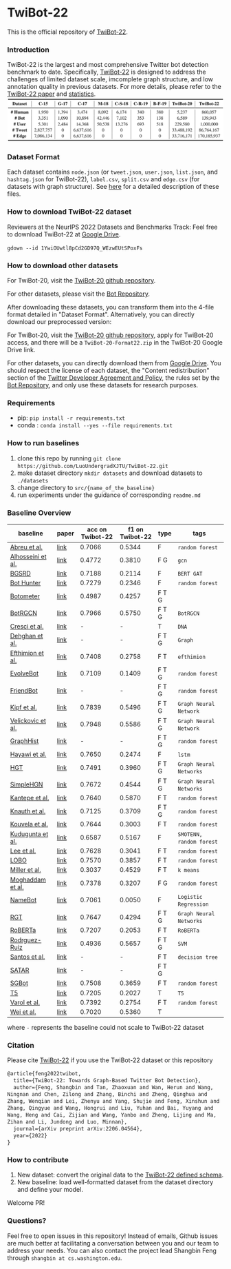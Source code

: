 # TwiBot-22

This is the official repository of [TwiBot-22](https://twibot22.github.io/).

### Introduction

TwiBot-22 is the largest and most comprehensive Twitter bot detection benchmark to date. Specifically, [TwiBot-22](https://arxiv.org/abs/2206.04564) is designed to address the challenges of limited dataset scale, imcomplete graph structure, and low annotation quality in previous datasets. For more details, please refer to the [TwiBot-22 paper](https://arxiv.org/abs/2206.04564) and [statistics](descriptions/statistics.md).
![compare](./pics/compare.png)

### Dataset Format

Each dataset contains `node.json` (or `tweet.json`, `user.json`, `list.json`, and `hashtag.json` for TwiBot-22), `label.csv`, `split.csv` and `edge.csv` (for datasets with graph structure). See [here](descriptions/metadata.md) for a detailed description of these files.

### How to download TwiBot-22 dataset

Reviewers at the NeurIPS 2022 Datasets and Benchmarks Track: Feel free to download TwiBot-22 at [Google Drive](https://drive.google.com/drive/folders/1YwiOUwtl8pCd2GD97Q_WEzwEUtSPoxFs?usp=sharing).

`gdown --id 1YwiOUwtl8pCd2GD97Q_WEzwEUtSPoxFs`

### How to download other datasets

For TwiBot-20, visit the [TwiBot-20 github repository](https://github.com/BunsenFeng/TwiBot-20).

For other datasets, please visit the [Bot Repository](https://botometer.osome.iu.edu/bot-repository/datasets.html).

After downloading these datasets, you can transform them into the 4-file format detailed in "Dataset Format". Alternatively, you can directly download our preprocessed version:

For TwiBot-20, visit the [TwiBot-20 github repository](https://github.com/BunsenFeng/TwiBot-20), apply for TwiBot-20 access, and there will be a `TwiBot-20-Format22.zip` in the TwiBot-20 Google Drive link.

For other datasets, you can directly download them from [Google Drive](https://drive.google.com/drive/folders/1gXFZp3m7TTU-wyZRUiLHdf_sIZpISrze?usp=sharing). You should respect the license of each dataset, the "Content redistribution" section of the [Twitter Developer Agreement and Policy](https://developer.twitter.com/en/developer-terms/agreement-and-policy), the rules set by the [Bot Repository](https://botometer.osome.iu.edu/bot-repository/datasets.html), and only use these datasets for research purposes.

### Requirements

- pip: `pip install -r requirements.txt`
- conda : `conda install --yes --file requirements.txt `

### How to run baselines

1. clone this repo by running `git clone https://github.com/LuoUndergradXJTU/TwiBot-22.git`
2. make dataset directory `mkdir datasets` and download datasets to `./datasets`
3. change directory to `src/{name_of_the_baseline}`
4. run experiments under the guidance of corresponding `readme.md`

### Baseline Overview


| baseline                              | paper                                                                                  | acc on Twibot-22 | f1 on Twibot-22 | type  | tags                     |
| ------------------------------------- | -------------------------------------------------------------------------------------- | ---------------- | --------------- | ----- | ------------------------ |
| [Abreu et al.](src/Abreu/)            | [link](https://ieeexplore.ieee.org/abstract/document/9280525)                          | 0.7066           | 0.5344          | F     | `random forest`          |
| [Alhosseini et al.](src/Alhosseini/)  | [link](https://dl.acm.org/doi/fullHtml/10.1145/3308560.3316504)                        | 0.4772           | 0.3810          | F G   | `gcn`                    |
| [BGSRD](src/BGSRD/)                   | [link](https://www.mdpi.com/2073-8994/14/1/30)                                         | 0.7188           | 0.2114          | F     | `BERT GAT`               |
| [Bot Hunter](src/BotHunter/)          | [link](http://www.casos.cs.cmu.edu/publications/papers/LB_5.pdf)                       | 0.7279           | 0.2346          | F     | `random forest`          |
| [Botometer](src/Botometer/)           | [link](https://botometer.osome.iu.edu/)                                                | 0.4987           | 0.4257          | F T G |                          |
| [BotRGCN](src/BotRGCN/)               | [link](https://arxiv.org/abs/2106.13092)                                               | 0.7966           | 0.5750          | F T G | `BotRGCN`                |
| [Cresci et al.](src/Cresci/)          | [link](https://ieeexplore.ieee.org/abstract/document/7436643)                          | -                | -               | T     | `DNA`                    |
| [Dehghan et al.](src/Dehghan)         | [link](https://assets.researchsquare.com/files/rs-1428343/v1_covered.pdf?c=1647280648) | -                | -               | F T G | `Graph`                  |
| [Efthimion et al.](src/Efthimion/)    | [link](https://scholar.smu.edu/datasciencereview/vol1/iss2/5/)                         | 0.7408           | 0.2758          | F T   | `efthimion`              |
| [EvolveBot](src/EvolveBot/)           | [link](https://ieeexplore.ieee.org/abstract/document/6553246)                          | 0.7109           | 0.1409          | F T G | `random forest`          |
| [FriendBot](src/FriendBot)            | [link](https://link.springer.com/chapter/10.1007/978-3-030-41251-7_3)                  | -                | -               | F T G | `random forest`          |
| [Kipf et al.](src/GCN_GAT)            | [link](https://arxiv.org/abs/1609.02907)                                               | 0.7839           | 0.5496          | F T G | `Graph Neural Network`   |
| [Velickovic et al.](src/GCN_GAT)      | [link](https://arxiv.org/abs/1710.10903)                                               | 0.7948           | 0.5586          | F T G | `Graph Neural Network`   |
| [GraphHist](src/GraphHist/)           | [link](https://arxiv.org/abs/1910.01180)                                               | -                | -               | F T G | `random forest`          |
| [Hayawi et al.](src/Hayawi/)          | [link](https://link.springer.com/content/pdf/10.1007/s13278-022-00869-w.pdf)           | 0.7650           | 0.2474          | F     | `lstm`                   |
| [HGT](src/HGT_SimpleHGN/)             | [link](https://arxiv.org/abs/2003.01332)                                               | 0.7491           | 0.3960          | F T G | `Graph Neural Networks`  |
| [SimpleHGN](src/HGT_SimpleHGN/)       | [link](https://arxiv.org/abs/2112.14936)                                               | 0.7672           | 0.4544          | F T G | `Graph Neural Networks`  |
| [Kantepe et al.](src/Kantepe/)        | [link](https://ieeexplore.ieee.org/abstract/document/8093483)                          | 0.7640           | 0.5870          | F T   | `random forest`          |
| [Knauth et al.](src/Knauth/)          | [link](https://aclanthology.org/R19-1065/)                                             | 0.7125           | 0.3709          | F T G | `random forest`          |
| [Kouvela et al.](src/Kouvela/)        | [link](https://dl.acm.org/doi/abs/10.1145/3415958.3433075)                             | 0.7644           | 0.3003          | F T   | `random forest`          |
| [Kudugunta et al.](src/Kudugunta/)    | [link](https://arxiv.org/abs/1802.04289)                                               | 0.6587           | 0.5167          | F     | `SMOTENN, random forest` |
| [Lee et al.](src/Lee/)                | [link](https://ojs.aaai.org/index.php/ICWSM/article/view/14106)                        | 0.7628           | 0.3041          | F T   | `random forest`          |
| [LOBO](src/LOBO/)                     | [link](https://dl.acm.org/doi/10.1145/3274694.3274738)                                 | 0.7570           | 0.3857          | F T   | `random forest`          |
| [Miller et al.](src/Miller/)          | [link](https://dl.acm.org/doi/10.1016/j.ins.2013.11.016)                               | 0.3037           | 0.4529          | F T   | `k means`                |
| [Moghaddam et al.](src/Moghaddam/)    | [link](https://ieeexplore.ieee.org/abstract/document/9735340)                          | 0.7378           | 0.3207          | F G   | `random forest`          |
| [NameBot](src/NameBot/)               | [link](https://arxiv.org/pdf/1812.05932.pdf)                                           | 0.7061           | 0.0050          | F     | `Logistic Regression`    |
| [RGT](src/RGT/)                       | [link](https://arxiv.org/abs/2109.02927)                                               | 0.7647           | 0.4294          | F T G | `Graph Neural Networks`  |
| [RoBERTa](src/RoBERTa/)               | [link](https://arxiv.org/pdf/1907.11692.pdf)                                           | 0.7207           | 0.2053          | F T   | `RoBERTa`                |
| [Rodrguez-Ruiz](src/Rodrguez-Ruiz/)   | [link](https://www.sciencedirect.com/science/article/pii/S0167404820300031)            | 0.4936           | 0.5657          | F T G | `SVM`                    |
| [Santos et al.](src/Santos/)          | [link](https://dl.acm.org/doi/pdf/10.1145/3308560.3317599)                             | -                | -               | F T   | `decision tree`          |
| [SATAR](src/SATAR/)                   | [link](https://arxiv.org/abs/2106.13089)                                               | -                | -               | F T G |                          |
| [SGBot](src/SGBot/)                   | [link](https://arxiv.org/abs/1911.09179)                                               | 0.7508           | 0.3659          | F T   | `random forest`          |
| [T5](src/T5/)                         | [link](https://aaai.org/ocs/index.php/ICWSM/ICWSM17/paper/view/15587/14817)            | 0.7205           | 0.2027          | T     | `T5`                     |
| [Varol et al.](src/Varol)             | [link](https://aaai.org/ocs/index.php/ICWSM/ICWSM17/paper/view/15587/14817)            | 0.7392           | 0.2754          | F T   | `random forest`          |
| [Wei et al.](src/Wei/)                | [link](https://arxiv.org/pdf/2002.01336.pdf)                                           | 0.7020           | 0.5360          | T     |                          |

where `-` represents the baseline could not scale to TwiBot-22 dataset

### Citation
Please cite [TwiBot-22](https://arxiv.org/abs/2206.04564) if you use the TwiBot-22 dataset or this repository
```
@article{feng2022twibot,
  title={TwiBot-22: Towards Graph-Based Twitter Bot Detection},
  author={Feng, Shangbin and Tan, Zhaoxuan and Wan, Herun and Wang, Ningnan and Chen, Zilong and Zhang, Binchi and Zheng, Qinghua and Zhang, Wenqian and Lei, Zhenyu and Yang, Shujie and Feng, Xinshun and Zhang, Qingyue and Wang, Hongrui and Liu, Yuhan and Bai, Yuyang and Wang, Heng and Cai, Zijian and Wang, Yanbo and Zheng, Lijing and Ma, Zihan and Li, Jundong and Luo, Minnan},
  journal={arXiv preprint arXiv:2206.04564},
  year={2022}
}
```

### How to contribute

1. New dataset: convert the original data to the [TwiBot-22 defined schema](descriptions/metadata.md).
2. New baseline: load well-formatted dataset from the dataset directory and define your model.

Welcome PR!

### Questions?

Feel free to open issues in this repository! Instead of emails, Github issues are much better at facilitating a conversation between you and our team to address your needs. You can also contact the project lead Shangbin Feng through ``shangbin at cs.washington.edu``.
